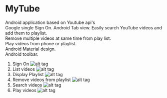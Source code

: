 # MyTube
Android application based on Youtube api's<br/>
Google single Sign On.
Android Tab view.
Easily search YouTube videos and add them to playlist.<br/>
Remove multiple videos at same time from play list.<br/>
Play videos from phone or playlist.<br/>
Android Material design.<br/>
Android toolbar.<br/>
1. Sign On
![alt tag](https://github.com/RamIndani/MyTube/blob/master/screenshots/1.png)
2. List videos
![alt tag](https://github.com/RamIndani/MyTube/blob/master/screenshots/2.png)
3. Display Playlist
![alt tag](https://github.com/RamIndani/MyTube/blob/master/screenshots/3.png)
4. Remove videos from playlist
![alt tag](https://github.com/RamIndani/MyTube/blob/master/screenshots/4.png)
5. Search videos
![alt tag](https://github.com/RamIndani/MyTube/blob/master/screenshots/5.png)
6. Play videos
![alt tag](https://github.com/RamIndani/MyTube/blob/master/screenshots/6.png)


